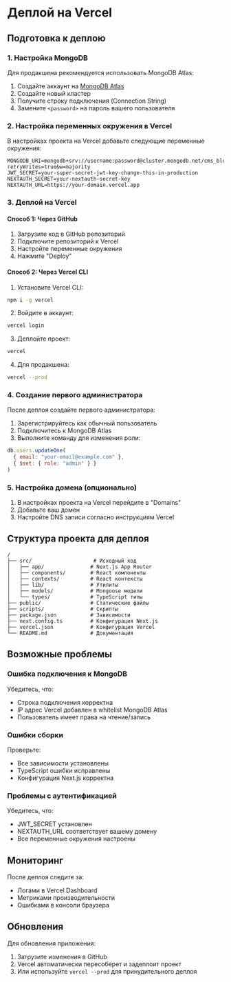 # Деплой на Vercel

## Подготовка к деплою

### 1. Настройка MongoDB

Для продакшена рекомендуется использовать MongoDB Atlas:

1. Создайте аккаунт на [MongoDB Atlas](https://www.mongodb.com/atlas)
2. Создайте новый кластер
3. Получите строку подключения (Connection String)
4. Замените `<password>` на пароль вашего пользователя

### 2. Настройка переменных окружения в Vercel

В настройках проекта на Vercel добавьте следующие переменные окружения:

```env
MONGODB_URI=mongodb+srv://username:password@cluster.mongodb.net/cms_blog?retryWrites=true&w=majority
JWT_SECRET=your-super-secret-jwt-key-change-this-in-production
NEXTAUTH_SECRET=your-nextauth-secret-key
NEXTAUTH_URL=https://your-domain.vercel.app
```

### 3. Деплой на Vercel

#### Способ 1: Через GitHub

1. Загрузите код в GitHub репозиторий
2. Подключите репозиторий к Vercel
3. Настройте переменные окружения
4. Нажмите "Deploy"

#### Способ 2: Через Vercel CLI

1. Установите Vercel CLI:
```bash
npm i -g vercel
```

2. Войдите в аккаунт:
```bash
vercel login
```

3. Деплойте проект:
```bash
vercel
```

4. Для продакшена:
```bash
vercel --prod
```

### 4. Создание первого администратора

После деплоя создайте первого администратора:

1. Зарегистрируйтесь как обычный пользователь
2. Подключитесь к MongoDB Atlas
3. Выполните команду для изменения роли:
```javascript
db.users.updateOne(
  { email: "your-email@example.com" },
  { $set: { role: "admin" } }
)
```

### 5. Настройка домена (опционально)

1. В настройках проекта на Vercel перейдите в "Domains"
2. Добавьте ваш домен
3. Настройте DNS записи согласно инструкциям Vercel

## Структура проекта для деплоя

```
/
├── src/                    # Исходный код
│   ├── app/               # Next.js App Router
│   ├── components/        # React компоненты
│   ├── contexts/          # React контексты
│   ├── lib/               # Утилиты
│   ├── models/            # Mongoose модели
│   └── types/             # TypeScript типы
├── public/                # Статические файлы
├── scripts/               # Скрипты
├── package.json           # Зависимости
├── next.config.ts         # Конфигурация Next.js
├── vercel.json            # Конфигурация Vercel
└── README.md              # Документация
```

## Возможные проблемы

### Ошибка подключения к MongoDB

Убедитесь, что:
- Строка подключения корректна
- IP адрес Vercel добавлен в whitelist MongoDB Atlas
- Пользователь имеет права на чтение/запись

### Ошибки сборки

Проверьте:
- Все зависимости установлены
- TypeScript ошибки исправлены
- Конфигурация Next.js корректна

### Проблемы с аутентификацией

Убедитесь, что:
- JWT_SECRET установлен
- NEXTAUTH_URL соответствует вашему домену
- Все переменные окружения настроены

## Мониторинг

После деплоя следите за:
- Логами в Vercel Dashboard
- Метриками производительности
- Ошибками в консоли браузера

## Обновления

Для обновления приложения:
1. Загрузите изменения в GitHub
2. Vercel автоматически пересоберет и задеплоит проект
3. Или используйте `vercel --prod` для принудительного деплоя